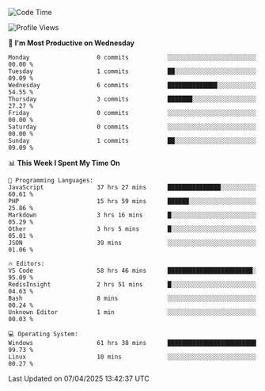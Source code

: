 <!--START_SECTION:waka-->
![Code Time](http://img.shields.io/badge/Code%20Time-4%2C576%20hrs%208%20mins-blue)

![Profile Views](http://img.shields.io/badge/Profile%20Views-7-blue)

📅 **I'm Most Productive on Wednesday** 

```text
Monday                   0 commits           ░░░░░░░░░░░░░░░░░░░░░░░░░   00.00 % 
Tuesday                  1 commits           ██░░░░░░░░░░░░░░░░░░░░░░░   09.09 % 
Wednesday                6 commits           ██████████████░░░░░░░░░░░   54.55 % 
Thursday                 3 commits           ███████░░░░░░░░░░░░░░░░░░   27.27 % 
Friday                   0 commits           ░░░░░░░░░░░░░░░░░░░░░░░░░   00.00 % 
Saturday                 0 commits           ░░░░░░░░░░░░░░░░░░░░░░░░░   00.00 % 
Sunday                   1 commits           ██░░░░░░░░░░░░░░░░░░░░░░░   09.09 % 
```


📊 **This Week I Spent My Time On** 

```text
💬 Programming Languages: 
JavaScript               37 hrs 27 mins      ███████████████░░░░░░░░░░   60.61 % 
PHP                      15 hrs 59 mins      ██████░░░░░░░░░░░░░░░░░░░   25.86 % 
Markdown                 3 hrs 16 mins       █░░░░░░░░░░░░░░░░░░░░░░░░   05.29 % 
Other                    3 hrs 5 mins        █░░░░░░░░░░░░░░░░░░░░░░░░   05.01 % 
JSON                     39 mins             ░░░░░░░░░░░░░░░░░░░░░░░░░   01.06 % 

🔥 Editors: 
VS Code                  58 hrs 46 mins      ████████████████████████░   95.09 % 
RedisInsight             2 hrs 51 mins       █░░░░░░░░░░░░░░░░░░░░░░░░   04.63 % 
Bash                     8 mins              ░░░░░░░░░░░░░░░░░░░░░░░░░   00.24 % 
Unknown Editor           1 min               ░░░░░░░░░░░░░░░░░░░░░░░░░   00.03 % 

💻 Operating System: 
Windows                  61 hrs 38 mins      █████████████████████████   99.73 % 
Linux                    10 mins             ░░░░░░░░░░░░░░░░░░░░░░░░░   00.27 % 
```


 Last Updated on 07/04/2025 13:42:37 UTC
<!--END_SECTION:waka-->
